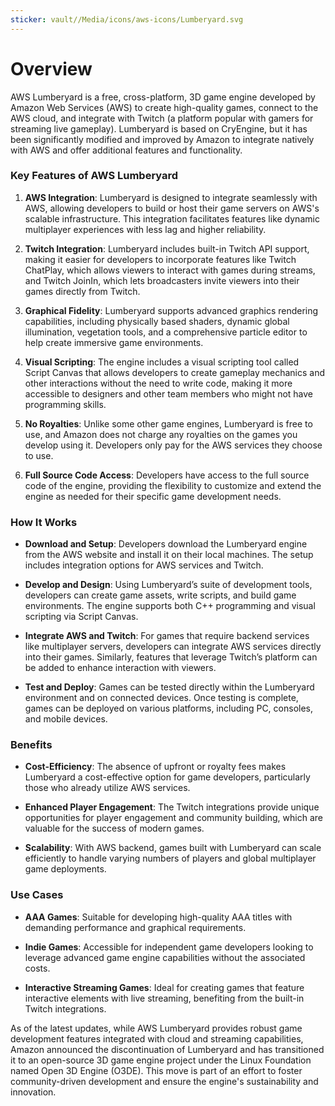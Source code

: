 ```yaml
---
sticker: vault//Media/icons/aws-icons/Lumberyard.svg
---
```

# Overview

AWS Lumberyard is a free, cross-platform, 3D game engine developed by Amazon Web Services (AWS) to create high-quality games, connect to the AWS cloud, and integrate with Twitch (a platform popular with gamers for streaming live gameplay). Lumberyard is based on CryEngine, but it has been significantly modified and improved by Amazon to integrate natively with AWS and offer additional features and functionality.

### Key Features of AWS Lumberyard

1. **AWS Integration**: Lumberyard is designed to integrate seamlessly with AWS, allowing developers to build or host their game servers on AWS's scalable infrastructure. This integration facilitates features like dynamic multiplayer experiences with less lag and higher reliability.
    
2. **Twitch Integration**: Lumberyard includes built-in Twitch API support, making it easier for developers to incorporate features like Twitch ChatPlay, which allows viewers to interact with games during streams, and Twitch JoinIn, which lets broadcasters invite viewers into their games directly from Twitch.
    
3. **Graphical Fidelity**: Lumberyard supports advanced graphics rendering capabilities, including physically based shaders, dynamic global illumination, vegetation tools, and a comprehensive particle editor to help create immersive game environments.
    
4. **Visual Scripting**: The engine includes a visual scripting tool called Script Canvas that allows developers to create gameplay mechanics and other interactions without the need to write code, making it more accessible to designers and other team members who might not have programming skills.
    
5. **No Royalties**: Unlike some other game engines, Lumberyard is free to use, and Amazon does not charge any royalties on the games you develop using it. Developers only pay for the AWS services they choose to use.
    
6. **Full Source Code Access**: Developers have access to the full source code of the engine, providing the flexibility to customize and extend the engine as needed for their specific game development needs.
    

### How It Works

- **Download and Setup**: Developers download the Lumberyard engine from the AWS website and install it on their local machines. The setup includes integration options for AWS services and Twitch.
    
- **Develop and Design**: Using Lumberyard’s suite of development tools, developers can create game assets, write scripts, and build game environments. The engine supports both C++ programming and visual scripting via Script Canvas.
    
- **Integrate AWS and Twitch**: For games that require backend services like multiplayer servers, developers can integrate AWS services directly into their games. Similarly, features that leverage Twitch’s platform can be added to enhance interaction with viewers.
    
- **Test and Deploy**: Games can be tested directly within the Lumberyard environment and on connected devices. Once testing is complete, games can be deployed on various platforms, including PC, consoles, and mobile devices.
    

### Benefits

- **Cost-Efficiency**: The absence of upfront or royalty fees makes Lumberyard a cost-effective option for game developers, particularly those who already utilize AWS services.
    
- **Enhanced Player Engagement**: The Twitch integrations provide unique opportunities for player engagement and community building, which are valuable for the success of modern games.
    
- **Scalability**: With AWS backend, games built with Lumberyard can scale efficiently to handle varying numbers of players and global multiplayer game deployments.
    

### Use Cases

- **AAA Games**: Suitable for developing high-quality AAA titles with demanding performance and graphical requirements.
    
- **Indie Games**: Accessible for independent game developers looking to leverage advanced game engine capabilities without the associated costs.
    
- **Interactive Streaming Games**: Ideal for creating games that feature interactive elements with live streaming, benefiting from the built-in Twitch integrations.
    

As of the latest updates, while AWS Lumberyard provides robust game development features integrated with cloud and streaming capabilities, Amazon announced the discontinuation of Lumberyard and has transitioned it to an open-source 3D game engine project under the Linux Foundation named Open 3D Engine (O3DE). This move is part of an effort to foster community-driven development and ensure the engine's sustainability and innovation.